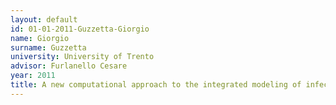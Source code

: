 ```yaml
---
layout: default 
id: 01-01-2011-Guzzetta-Giorgio
name: Giorgio
surname: Guzzetta
university: University of Trento
advisor: Furlanello Cesare
year: 2011
title: A new computational approach to the integrated modeling of infectious diseases
---
```

